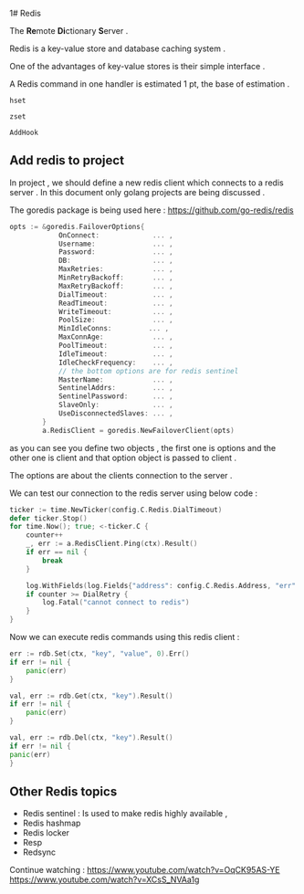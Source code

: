 1# Redis

The **Re**mote **Di**ctionary **S**erver .

Redis is a key-value store and database caching system . 

One of the advantages of key-value stores is their simple interface . 

A Redis command in one handler is estimated 1 pt, the base of estimation . 


`hset`

`zset`

`AddHook`

## Add redis to project

In project , we should define a new redis client which connects to a redis server .
In this document only golang projects are being discussed .

The goredis package is being used here : https://github.com/go-redis/redis

```go
opts := &goredis.FailoverOptions{
			OnConnect:             ... ,
			Username:              ... ,
			Password:              ... ,
			DB:                    ... ,
			MaxRetries:            ... ,
			MinRetryBackoff:       ... ,
			MaxRetryBackoff:       ... ,
			DialTimeout:           ... ,
			ReadTimeout:           ... ,
			WriteTimeout:          ... ,
			PoolSize:              ... ,
			MinIdleConns:         ... ,
			MaxConnAge:            ... ,
			PoolTimeout:           ... ,
			IdleTimeout:           ... ,
			IdleCheckFrequency:    ... ,
			// the bottom options are for redis sentinel 
			MasterName:            ... ,
			SentinelAddrs:         ... ,
            SentinelPassword:      ... ,
            SlaveOnly:             ... ,
            UseDisconnectedSlaves: ... ,
		}
		a.RedisClient = goredis.NewFailoverClient(opts)
```
as you can see you define two objects , the first one is options and the other one is client and 
that option object is passed to client .

The options are about the clients connection to the server . 

We can test our connection to the redis server using below code :
```go
ticker := time.NewTicker(config.C.Redis.DialTimeout)
defer ticker.Stop()
for time.Now(); true; <-ticker.C {
    counter++
    _, err := a.RedisClient.Ping(ctx).Result()
    if err == nil {
        break
    }

    log.WithFields(log.Fields{"address": config.C.Redis.Address, "err": err}).Error("Error in ping command to redis")
    if counter >= DialRetry {
        log.Fatal("cannot connect to redis")
    }
}
```

Now we can execute redis commands using this redis client : 
```go
err := rdb.Set(ctx, "key", "value", 0).Err()
if err != nil {
    panic(err)
}

val, err := rdb.Get(ctx, "key").Result()
if err != nil {
    panic(err)
}

val, err := rdb.Del(ctx, "key").Result()
if err != nil {
panic(err)
}
```

## Other Redis topics

* Redis sentinel : Is used to make redis highly available ,
* Redis hashmap
* Redis locker
* Resp 
* Redsync

Continue watching : 
https://www.youtube.com/watch?v=OqCK95AS-YE
https://www.youtube.com/watch?v=XCsS_NVAa1g
